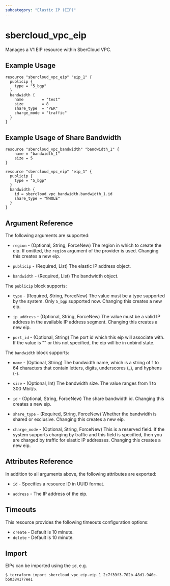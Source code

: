 ```yaml
---
subcategory: "Elastic IP (EIP)"
---
```


# sbercloud\_vpc\_eip

Manages a V1 EIP resource within SberCloud VPC.

## Example Usage

```hcl
resource "sbercloud_vpc_eip" "eip_1" {
  publicip {
    type = "5_bgp"
  }
  bandwidth {
    name        = "test"
    size        = 8
    share_type  = "PER"
    charge_mode = "traffic"
  }
}
```

## Example Usage of Share Bandwidth

```hcl
resource "sbercloud_vpc_bandwidth" "bandwidth_1" {
	name = "bandwidth_1"
	size = 5
}

resource "sbercloud_vpc_eip" "eip_1" {
  publicip {
    type = "5_bgp"
  }
  bandwidth {
    id = sbercloud_vpc_bandwidth.bandwidth_1.id
    share_type = "WHOLE"
  }
}
```

## Argument Reference

The following arguments are supported:

* `region` - (Optional, String, ForceNew) The region in which to create the eip. If omitted,
    the `region` argument of the provider is used. Changing this creates a new eip.

* `publicip` - (Required, List) The elastic IP address object.

* `bandwidth` - (Required, List) The bandwidth object.


The `publicip` block supports:

* `type` - (Required, String, ForceNew) The value must be a type supported by the system. Only
    `5_bgp` supported now. Changing this creates a new eip.

* `ip_address` - (Optional, String, ForceNew) The value must be a valid IP address in the available
    IP address segment. Changing this creates a new eip.

* `port_id` - (Optional, String) The port id which this eip will associate with. If the value
    is "" or this not specified, the eip will be in unbind state.


The `bandwidth` block supports:

* `name` - (Optional, String) The bandwidth name, which is a string of 1 to 64 characters
    that contain letters, digits, underscores (_), and hyphens (-).

* `size` - (Optional, Int) The bandwidth size. The value ranges from 1 to 300 Mbit/s.

* `id` - (Optional, String, ForceNew) The share bandwidth id. Changing this creates a new eip.

* `share_type` - (Required, String, ForceNew) Whether the bandwidth is shared or exclusive. Changing
    this creates a new eip.

* `charge_mode` - (Optional, String, ForceNew) This is a reserved field. If the system supports charging
    by traffic and this field is specified, then you are charged by traffic for elastic
    IP addresses. Changing this creates a new eip.

## Attributes Reference

In addition to all arguments above, the following attributes are exported:

* `id` - Specifies a resource ID in UUID format.

* `address` - The IP address of the eip.

## Timeouts
This resource provides the following timeouts configuration options:
- `create` - Default is 10 minute.
- `delete` - Default is 10 minute.

## Import

EIPs can be imported using the `id`, e.g.

```
$ terraform import sbercloud_vpc_eip.eip_1 2c7f39f3-702b-48d1-940c-b50384177ee1
```

